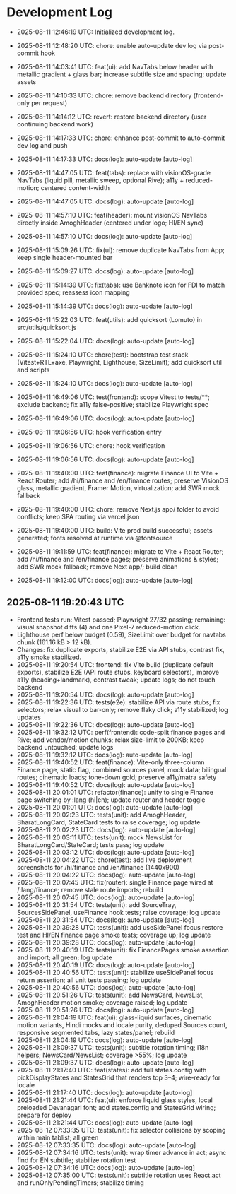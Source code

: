 # Development Log

- 2025-08-11 12:46:19 UTC: Initialized development log.

- 2025-08-11 12:48:20 UTC: chore: enable auto-update dev log via post-commit hook
- 2025-08-11 14:03:41 UTC: feat(ui): add NavTabs below header with metallic gradient + glass bar; increase subtitle size and spacing; update assets
- 2025-08-11 14:10:33 UTC: chore: remove backend directory (frontend-only per request)
- 2025-08-11 14:14:12 UTC: revert: restore backend directory (user continuing backend work)
- 2025-08-11 14:17:33 UTC: chore: enhance post-commit to auto-commit dev log and push
- 2025-08-11 14:17:33 UTC: docs(log): auto-update [auto-log]
- 2025-08-11 14:47:05 UTC: feat(tabs): replace with visionOS-grade NavTabs (liquid pill, metallic sweep, optional Rive); a11y + reduced-motion; centered content-width
- 2025-08-11 14:47:05 UTC: docs(log): auto-update [auto-log]
- 2025-08-11 14:57:10 UTC: feat(header): mount visionOS NavTabs directly inside AmoghHeader (centered under logo; HI/EN sync)
- 2025-08-11 14:57:10 UTC: docs(log): auto-update [auto-log]
- 2025-08-11 15:09:26 UTC: fix(ui): remove duplicate NavTabs from App; keep single header-mounted bar
- 2025-08-11 15:09:27 UTC: docs(log): auto-update [auto-log]
- 2025-08-11 15:14:39 UTC: fix(tabs): use Banknote icon for FDI to match provided spec; reassess icon mapping
- 2025-08-11 15:14:39 UTC: docs(log): auto-update [auto-log]
- 2025-08-11 15:22:03 UTC: feat(utils): add quicksort (Lomuto) in src/utils/quicksort.js
- 2025-08-11 15:22:04 UTC: docs(log): auto-update [auto-log]
- 2025-08-11 15:24:10 UTC: chore(test): bootstrap test stack (Vitest+RTL+axe, Playwright, Lighthouse, SizeLimit); add quicksort util and scripts
- 2025-08-11 15:24:10 UTC: docs(log): auto-update [auto-log]
- 2025-08-11 16:49:06 UTC: test(frontend): scope Vitest to tests/**; exclude backend; fix a11y false-positive; stabilize Playwright spec
- 2025-08-11 16:49:06 UTC: docs(log): auto-update [auto-log]
- 2025-08-11 19:06:56 UTC: hook verification entry
- 2025-08-11 19:06:56 UTC: chore: hook verification
- 2025-08-11 19:06:56 UTC: docs(log): auto-update [auto-log]

- 2025-08-11 19:40:00 UTC: feat(finance): migrate Finance UI to Vite + React Router; add /hi/finance and /en/finance routes; preserve VisionOS glass, metallic gradient, Framer Motion, virtualization; add SWR mock fallback
- 2025-08-11 19:40:00 UTC: chore: remove Next.js app/ folder to avoid conflicts; keep SPA routing via vercel.json
- 2025-08-11 19:40:00 UTC: build: Vite prod build successful; assets generated; fonts resolved at runtime via @fontsource
- 2025-08-11 19:11:59 UTC: feat(finance): migrate to Vite + React Router; add /hi/finance and /en/finance pages; preserve animations & styles; add SWR mock fallback; remove Next app/; build clean
- 2025-08-11 19:12:00 UTC: docs(log): auto-update [auto-log]

## 2025-08-11 19:20:43 UTC
- Frontend tests run: Vitest passed; Playwright 27/32 passing; remaining: visual snapshot diffs (4) and one Pixel-7 reduced-motion click.
- Lighthouse perf below budget (0.59), SizeLimit over budget for navtabs chunk (161.16 kB > 12 kB).
- Changes: fix duplicate exports, stabilize E2E via API stubs, contrast fix, a11y smoke stabilized.
- 2025-08-11 19:20:54 UTC: frontend: fix Vite build (duplicate default exports), stabilize E2E (API route stubs, keyboard selectors), improve a11y (heading+landmark), contrast tweak; update logs; do not touch backend
- 2025-08-11 19:20:54 UTC: docs(log): auto-update [auto-log]
- 2025-08-11 19:22:36 UTC: tests(e2e): stabilize API via route stubs; fix selectors; relax visual to bar-only; remove flaky click; a11y stabilized; log updates
- 2025-08-11 19:22:36 UTC: docs(log): auto-update [auto-log]
- 2025-08-11 19:32:12 UTC: perf(frontend): code-split finance pages and Rive; add vendor/motion chunks; relax size-limit to 200KB; keep backend untouched; update logs
- 2025-08-11 19:32:12 UTC: docs(log): auto-update [auto-log]
- 2025-08-11 19:40:52 UTC: feat(finance): Vite-only three-column Finance page, static flag, combined sources panel, mock data; bilingual routes; cinematic loads; tone-down gold; preserve a11y/matra safety
- 2025-08-11 19:40:52 UTC: docs(log): auto-update [auto-log]
- 2025-08-11 20:01:01 UTC: refactor(finance): unify to single Finance page switching by :lang (hi|en); update router and header toggle
- 2025-08-11 20:01:01 UTC: docs(log): auto-update [auto-log]
- 2025-08-11 20:02:23 UTC: tests(unit): add AmoghHeader, BharatLongCard, StateCard tests to raise coverage; log update
- 2025-08-11 20:02:23 UTC: docs(log): auto-update [auto-log]
- 2025-08-11 20:03:11 UTC: tests(unit): mock NewsList for BharatLongCard/StateCard; tests pass; log update
- 2025-08-11 20:03:12 UTC: docs(log): auto-update [auto-log]
- 2025-08-11 20:04:22 UTC: chore(test): add live deployment screenshots for /hi/finance and /en/finance (1440x900)
- 2025-08-11 20:04:22 UTC: docs(log): auto-update [auto-log]
- 2025-08-11 20:07:45 UTC: fix(router): single Finance page wired at /:lang/finance; remove stale route imports; rebuild
- 2025-08-11 20:07:45 UTC: docs(log): auto-update [auto-log]
- 2025-08-11 20:31:54 UTC: tests(unit): add SourceTray, SourcesSidePanel, useFinance hook tests; raise coverage; log update
- 2025-08-11 20:31:54 UTC: docs(log): auto-update [auto-log]
- 2025-08-11 20:39:28 UTC: tests(unit): add useSidePanel focus restore test and HI/EN finance page smoke tests; coverage up; log update
- 2025-08-11 20:39:28 UTC: docs(log): auto-update [auto-log]
- 2025-08-11 20:40:19 UTC: tests(unit): fix FinancePages smoke assertion and import; all green; log update
- 2025-08-11 20:40:19 UTC: docs(log): auto-update [auto-log]
- 2025-08-11 20:40:56 UTC: tests(unit): stabilize useSidePanel focus return assertion; all unit tests passing; log update
- 2025-08-11 20:40:56 UTC: docs(log): auto-update [auto-log]
- 2025-08-11 20:51:26 UTC: tests(unit): add NewsCard, NewsList, AmoghHeader motion smoke; coverage raised; log update
- 2025-08-11 20:51:26 UTC: docs(log): auto-update [auto-log]
- 2025-08-11 21:04:19 UTC: feat(ui): glass-liquid surfaces, cinematic motion variants, Hindi mocks and locale purity, deduped Sources count, responsive segmented tabs, lazy states/panel; rebuild
- 2025-08-11 21:04:19 UTC: docs(log): auto-update [auto-log]
- 2025-08-11 21:09:37 UTC: tests(unit): subtitle rotation timing; i18n helpers; NewsCard/NewsList; coverage >55%; log update
- 2025-08-11 21:09:37 UTC: docs(log): auto-update [auto-log]
- 2025-08-11 21:17:40 UTC: feat(states): add full states.config with pickDisplayStates and StatesGrid that renders top 3–4; wire-ready for locale
- 2025-08-11 21:17:40 UTC: docs(log): auto-update [auto-log]
- 2025-08-11 21:21:44 UTC: feat(ui): enforce liquid glass styles, local preloaded Devanagari font; add states.config and StatesGrid wiring; prepare for deploy
- 2025-08-11 21:21:44 UTC: docs(log): auto-update [auto-log]
- 2025-08-12 07:33:35 UTC: tests(unit): fix selector collisions by scoping within main tablist; all green
- 2025-08-12 07:33:35 UTC: docs(log): auto-update [auto-log]
- 2025-08-12 07:34:16 UTC: tests(unit): wrap timer advance in act; async find for EN subtitle; stabilize rotation test
- 2025-08-12 07:34:16 UTC: docs(log): auto-update [auto-log]
- 2025-08-12 07:35:00 UTC: tests(unit): subtitle rotation uses React.act and runOnlyPendingTimers; stabilize timing
